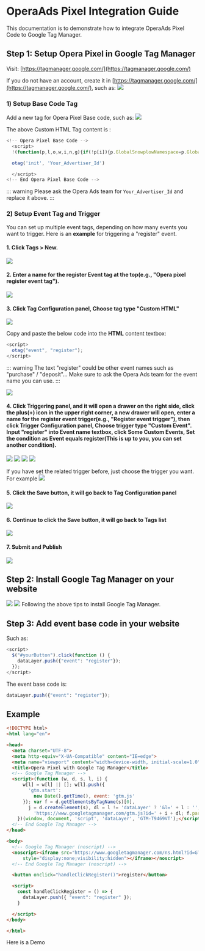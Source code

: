 # OperaAds Pixel Integration Guide

This documentation is to demonstrate how to integrate OperaAds Pixel Code to Google Tag Manager.

## Step 1: Setup Opera Pixel in Google Tag Manager

Visit: [https://tagmanager.google.com/](https://tagmanager.google.com/)

If you do not have an account, create it in [https://tagmanager.google.com/](https://tagmanager.google.com/), such as:
![](./pic_1.png)

### 1) Setup Base Code Tag

Add a new tag for Opera Pixel Base code, such as:
![](./pic_2.png)

The above Custom HTML Tag content  is :
```javascript {5}
<!-- Opera Pixel Base Code -->
  <script>
  !(function(p,l,o,w,i,n,g){if(!p[i]){p.GlobalSnowplowNamespace=p.GlobalSnowplowNamespace||[];p.GlobalSnowplowNamespace.push(i);p[i]=function(){(p[i].q=p[i].q||[]).push(arguments)};p[i].q=p[i].q||[];n=l.createElement(o);g=l.getElementsByTagName(o)[0];n.async=1;n.src=w;g.parentNode.insertBefore(n,g)}})(window,document,"script","//res-odx.op-mobile.opera.com/sp.js","otag");

  otag('init', 'Your_Advertiser_Id')

  </script>
<!-- End Opera Pixel Base Code -->

```
::: warning
 Please ask the Opera Ads team for `Your_Advertiser_Id` and replace it above.
:::

### 2) Setup Event Tag and Trigger

You can set up multiple event tags, depending on how many events you want to trigger. Here is an **example** for triggering a "register" event.

#### 1. Click Tags > New.

![](./pic_3.png)

#### 2. Enter a name for the register Event tag at the top(e.g., "Opera pixel register event tag").

![](./pic_4.png)

#### 3. Click Tag Configuration panel, Choose tag type "Custom HTML"

![](./pic_5.png)

Copy and paste the below code into the **HTML** content textbox:

```javascript
<script>
  otag("event", "register");
</script>
```

::: warning
The text "register" could be other event names such as "purchase" / "deposit"... Make sure to ask the Opera Ads team for the event name you can use.
:::

![](./pic_6.png)

#### 4. Click Triggering panel, and it will open a drawer on the right side, click the plus(+) icon in the upper right corner, a new drawer will open, enter a name for the register event trigger(e.g., "Register event trigger"), then click Trigger Configuration panel, Choose trigger type "Custom Event". Input "register" into Event name textbox, click Some Custom Events, Set the condition as Event equals register(This is up to you, you can set another condition).

![](./pic_7.png)
![](./pic_8.png)
![](./pic_9.png)
![](./pic_10.png)


If you have set the related trigger before, just choose the trigger you want. For example
![](./pic_11.png)

#### 5. Click the Save button, it will go back to Tag Configuration panel
![](./pic_12.png)

#### 6. Continue to click the Save button, it will go back to Tags list
![](./pic_13.png)

#### 7. Submit and Publish
![](./pic_14.png)


## Step 2: Install Google Tag Manager on your website
![](./pic_15.png)
![](./pic_16.png)
Following the above tips to install Google Tag Manager.

## Step 3: Add event base code in your website
Such as:

```javascript
<script>
  $("#yourButton").click(function () {
    dataLayer.push({"event": "register"});
  });
</script>
```
The event base code is:

```javascript
dataLayer.push({"event": "register"});
```

## Example

```html {9-18,22-25,31}
<!DOCTYPE html>
<html lang="en">

<head>
  <meta charset="UTF-8">
  <meta http-equiv="X-UA-Compatible" content="IE=edge">
  <meta name="viewport" content="width=device-width, initial-scale=1.0">
  <title>Opera Pixel with Google Tag Manager</title>
  <!-- Google Tag Manager -->
  <script>(function (w, d, s, l, i) {
      w[l] = w[l] || []; w[l].push({
        'gtm.start':
          new Date().getTime(), event: 'gtm.js'
      }); var f = d.getElementsByTagName(s)[0],
        j = d.createElement(s), dl = l != 'dataLayer' ? '&l=' + l : ''; j.async = true; j.src =
          'https://www.googletagmanager.com/gtm.js?id=' + i + dl; f.parentNode.insertBefore(j, f);
    })(window, document, 'script', 'dataLayer', 'GTM-T9469VT');</script>
  <!-- End Google Tag Manager -->
</head>

<body>
  <!-- Google Tag Manager (noscript) -->
  <noscript><iframe src="https://www.googletagmanager.com/ns.html?id=GTM-T9469VT" height="0" width="0"
      style="display:none;visibility:hidden"></iframe></noscript>
  <!-- End Google Tag Manager (noscript) -->

  <button onclick="handleClickRegister()">register</button>

  <script>
    const handleClickRegister = () => {
      dataLayer.push({ "event": "register" });
    }

  </script>
</body>

</html>

```

Here is a <StaticLink href="/google-tag-manager-testing.html" target="_blank">Demo</StaticLink>